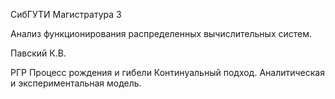  СибГУТИ Магистратура 3 
 
 Анализ функционирования распределенных вычислительных систем. 
 
 Павский К.В. 
 
 РГР Процесс рождения и гибели Континуальный подход. Аналитическая и экспериментальная модель.
 
